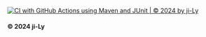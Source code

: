 [![CI with GitHub Actions using Maven and JUnit | © 2024 by ji-Ly](https://github.com/ji-Ly/StudentManagement/actions/workflows/maven.yml/badge.svg)](https://github.com/ji-Ly/StudentManagement/actions/workflows/maven.yml)

#### © 2024 ji-Ly